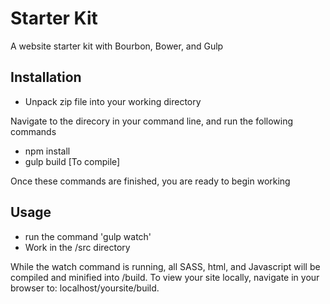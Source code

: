 # Starter Kit
A website starter kit with Bourbon, Bower, and Gulp

## Installation
- Unpack zip file into your working directory

Navigate to the direcory in your command line, and run the following commands

- npm install
- gulp build [To compile]

Once these commands are finished, you are ready to begin working

## Usage
- run the command 'gulp watch' 
- Work in the /src directory

While the watch command is running, all SASS, html, and Javascript will be compiled and minified into /build. To view your site locally, navigate in your browser to: localhost/yoursite/build.